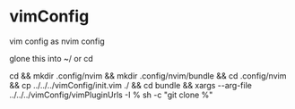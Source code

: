 # vimConfig
vim config as nvim config

glone this into ~/ or cd

cd && mkdir .config/nvim && mkdir .config/nvim/bundle && cd .config/nvim &&
cp ../../../vimConfig/init.vim ./ && cd bundle &&
xargs --arg-file ../../../vimConfig/vimPluginUrls -I % sh -c "git clone %"
